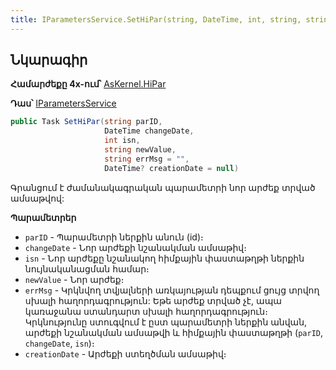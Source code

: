 ```yaml
---
title: IParametersService.SetHiPar(string, DateTime, int, string, string, DateTime?) մեթոդ  
---
```


## Նկարագիր

**Համարժեքը 4x-ում՝** [AsKernel.HiPar](https://armsoft.github.io/as4x-docs/HTM/ProgrGuide/Functions/Functions/ParameterManagment/HiPar.html)

**Դաս՝** [IParametersService](../IParametersService.md)

```c#
public Task SetHiPar(string parID, 
                     DateTime changeDate, 
                     int isn, 
                     string newValue, 
                     string errMsg = "", 
                     DateTime? creationDate = null)
```

Գրանցում է ժամանակագրական պարամետրի նոր արժեք տրված ամսաթվով:

**Պարամետրեր**

* `parID` - Պարամետրի ներքին անուն (id)։
* `changeDate` - Նոր արժեքի նշանակման ամսաթիվ։
* `isn` - Նոր արժեքը նշանակող հիմքային փաստաթղթի ներքին նույնականացման համար։
* `newValue` - Նոր արժեք։
* `errMsg` - Կրկնվող տվյալների առկայության դեպքում ցույց տրվող սխալի հաղորդագրություն: 
  Եթե արժեք տրված չէ, ապա կառաջանա ստանդարտ սխալի հաղորդագրություն։ 
  Կրկնությունը ստուգվում է ըստ պարամետրի ներքին անվան, արժեքի նշանակման ամսաթվի և հիմքային փաստաթղթի (`parID`, `changeDate`, `isn`)։
* `creationDate` - Արժեքի ստեղծման ամսաթիվ։
